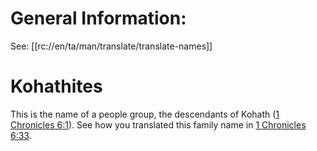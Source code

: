 # General Information:

See: [[rc://en/ta/man/translate/translate-names]]

# Kohathites

This is the name of a people group, the descendants of Kohath ([1 Chronicles 6:1](./01.md)). See how you translated this family name in [1 Chronicles 6:33](./33.md).

